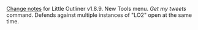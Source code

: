 <a href="http://this.how/littleoutliner/versions.opml#1582640454000">Change notes</a> for Little Outliner v1.8.9. New Tools menu. <i>Get my tweets</i> command. Defends against multiple instances of "LO2" open at the same time. 
